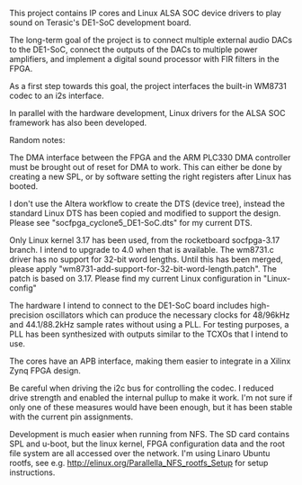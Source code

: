 This project contains IP cores and Linux ALSA SOC device drivers to play
sound on Terasic's DE1-SoC development board.

The long-term goal of the project is to connect multiple external audio DACs
to the DE1-SoC, connect the outputs of the DACs to multiple power amplifiers,
and implement a digital sound processor with FIR filters in the FPGA.

As a first step towards this goal, the project interfaces the built-in WM8731
codec to an i2s interface.

In parallel with the hardware development, Linux drivers for the ALSA SOC
framework has also been developed.

Random notes:

The DMA interface between the FPGA and the ARM PLC330 DMA controller must be
brought out of reset for DMA to work.  This can either be done by creating a
new SPL, or by software setting the right registers after Linux has booted.

I don't use the Altera workflow to create the DTS (device tree), instead the
standard Linux DTS has been copied and modified to support the design.  Please
see "socfpga_cyclone5_DE1-SoC.dts" for my current DTS.

Only Linux kernel 3.17 has been used, from the rocketboard socfpga-3.17 branch.
I intend to upgrade to 4.0 when that is available.  The wm8731.c driver has no
support for 32-bit word lengths.  Until this has been merged, please apply
"wm8731-add-support-for-32-bit-word-length.patch". The patch is based on 3.17.
Please find my current Linux configuration in "Linux-config"  

The hardware I intend to connect to the DE1-SoC board includes high-precision
oscillators which can produce the necessary clocks for 48/96kHz and
44.1/88.2kHz sample rates without using a PLL.  For testing purposes, a PLL
has been synthesized with outputs similar to the TCXOs that I intend to use.

The cores have an APB interface, making them easier to integrate in a Xilinx
Zynq FPGA design.

Be careful when driving the i2c bus for controlling the codec. I reduced
drive strength and enabled the internal pullup to make it work.  I'm not
sure if only one of these measures would have been enough, but it has been
stable with the current pin assignments. 

Development is much easier when running from NFS.  The SD card contains SPL
and u-boot, but the linux kernel, FPGA configuration data and the root file
system are all accessed over the network.  I'm using Linaro Ubuntu rootfs,
see e.g. http://elinux.org/Parallella_NFS_rootfs_Setup for setup instructions.
